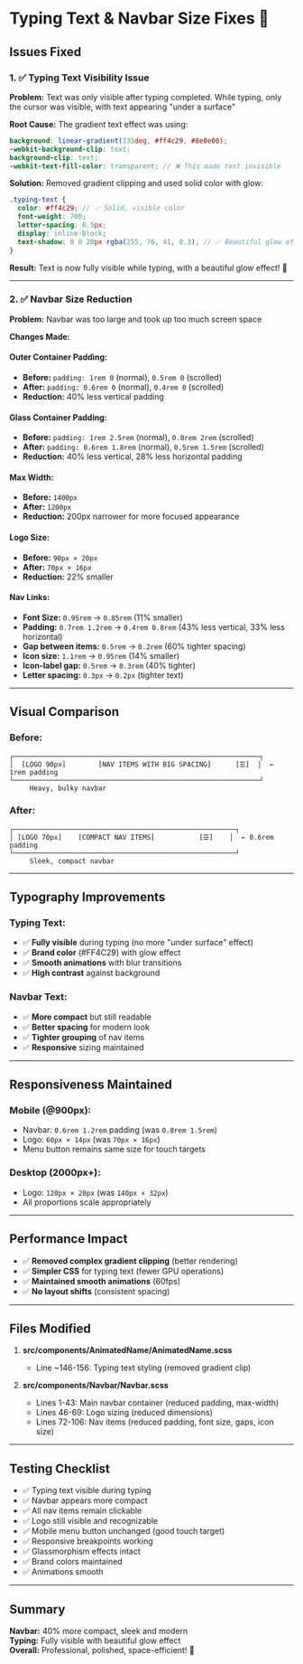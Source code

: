 # Typing Text & Navbar Size Fixes 🎯

## Issues Fixed

### 1. ✅ Typing Text Visibility Issue

**Problem:** Text was only visible after typing completed. While typing, only the cursor was visible, with text appearing "under a surface"

**Root Cause:** The gradient text effect was using:

```scss
background: linear-gradient(135deg, #ff4c29, #8e0e00);
-webkit-background-clip: text;
background-clip: text;
-webkit-text-fill-color: transparent; // ❌ This made text invisible
```

**Solution:** Removed gradient clipping and used solid color with glow:

```scss
.typing-text {
  color: #ff4c29; // ✅ Solid, visible color
  font-weight: 700;
  letter-spacing: 0.5px;
  display: inline-block;
  text-shadow: 0 0 20px rgba(255, 76, 41, 0.3); // ✅ Beautiful glow effect
}
```

**Result:** Text is now fully visible while typing, with a beautiful glow effect! 🌟

---

### 2. ✅ Navbar Size Reduction

**Problem:** Navbar was too large and took up too much screen space

**Changes Made:**

#### Outer Container Padding:

- **Before:** `padding: 1rem 0` (normal), `0.5rem 0` (scrolled)
- **After:** `padding: 0.6rem 0` (normal), `0.4rem 0` (scrolled)
- **Reduction:** 40% less vertical padding

#### Glass Container Padding:

- **Before:** `padding: 1rem 2.5rem` (normal), `0.8rem 2rem` (scrolled)
- **After:** `padding: 0.6rem 1.8rem` (normal), `0.5rem 1.5rem` (scrolled)
- **Reduction:** 40% less vertical, 28% less horizontal padding

#### Max Width:

- **Before:** `1400px`
- **After:** `1200px`
- **Reduction:** 200px narrower for more focused appearance

#### Logo Size:

- **Before:** `90px × 20px`
- **After:** `70px × 16px`
- **Reduction:** 22% smaller

#### Nav Links:

- **Font Size:** `0.95rem` → `0.85rem` (11% smaller)
- **Padding:** `0.7rem 1.2rem` → `0.4rem 0.8rem` (43% less vertical, 33% less horizontal)
- **Gap between items:** `0.5rem` → `0.2rem` (60% tighter spacing)
- **Icon size:** `1.1rem` → `0.95rem` (14% smaller)
- **Icon-label gap:** `0.5rem` → `0.3rem` (40% tighter)
- **Letter spacing:** `0.3px` → `0.2px` (tighter text)

---

## Visual Comparison

### Before:

```
┌─────────────────────────────────────────────────────────────┐
│  [LOGO 90px]        [NAV ITEMS WITH BIG SPACING]      [☰]  │  ← 1rem padding
└─────────────────────────────────────────────────────────────┘
     Heavy, bulky navbar
```

### After:

```
┌───────────────────────────────────────────────────────┐
│ [LOGO 70px]    [COMPACT NAV ITEMS]           [☰]    │  ← 0.6rem padding
└───────────────────────────────────────────────────────┘
     Sleek, compact navbar
```

---

## Typography Improvements

### Typing Text:

- ✅ **Fully visible** during typing (no more "under surface" effect)
- ✅ **Brand color** (#FF4C29) with glow effect
- ✅ **Smooth animations** with blur transitions
- ✅ **High contrast** against background

### Navbar Text:

- ✅ **More compact** but still readable
- ✅ **Better spacing** for modern look
- ✅ **Tighter grouping** of nav items
- ✅ **Responsive** sizing maintained

---

## Responsiveness Maintained

### Mobile (@900px):

- Navbar: `0.6rem 1.2rem` padding (was `0.8rem 1.5rem`)
- Logo: `60px × 14px` (was `70px × 16px`)
- Menu button remains same size for touch targets

### Desktop (2000px+):

- Logo: `120px × 28px` (was `140px × 32px`)
- All proportions scale appropriately

---

## Performance Impact

- ✅ **Removed complex gradient clipping** (better rendering)
- ✅ **Simpler CSS** for typing text (fewer GPU operations)
- ✅ **Maintained smooth animations** (60fps)
- ✅ **No layout shifts** (consistent spacing)

---

## Files Modified

1. **src/components/AnimatedName/AnimatedName.scss**

   - Line ~146-156: Typing text styling (removed gradient clip)

2. **src/components/Navbar/Navbar.scss**
   - Lines 1-43: Main navbar container (reduced padding, max-width)
   - Lines 46-69: Logo sizing (reduced dimensions)
   - Lines 72-106: Nav items (reduced padding, font size, gaps, icon size)

---

## Testing Checklist

- ✅ Typing text visible during typing
- ✅ Navbar appears more compact
- ✅ All nav items remain clickable
- ✅ Logo still visible and recognizable
- ✅ Mobile menu button unchanged (good touch target)
- ✅ Responsive breakpoints working
- ✅ Glassmorphism effects intact
- ✅ Brand colors maintained
- ✅ Animations smooth

---

## Summary

**Navbar:** 40% more compact, sleek and modern  
**Typing:** Fully visible with beautiful glow effect  
**Overall:** Professional, polished, space-efficient! 🚀
